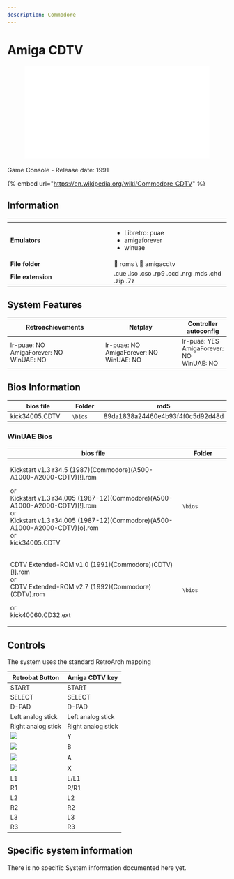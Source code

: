 ```yaml
---
description: Commodore
---
```


# Amiga CDTV

<div align="left">

<figure><picture><source srcset="https://raw.githubusercontent.com/fabricecaruso/es-theme-carbon/91d85c7849cc550b0cac4e75cb8e0923d3b61b5e/art/logos/amigacdtv-w.svg" media="(prefers-color-scheme: dark)"><img src="https://raw.githubusercontent.com/fabricecaruso/es-theme-carbon/52ff37c9e265587d006945a2ba695b5a962b3a3d/art/logos/amigacdtv.svg" alt=""></picture><figcaption></figcaption></figure>

</div>

Game Console - Release date: 1991

{% embed url="https://en.wikipedia.org/wiki/Commodore_CDTV" %}

## Information

<table data-header-hidden><thead><tr><th width="224"></th><th></th></tr></thead><tbody><tr><td><strong>Emulators</strong></td><td><ul><li>Libretro: puae</li><li>amigaforever</li><li>winuae</li></ul></td></tr><tr><td><strong>File folder</strong></td><td><span data-gb-custom-inline data-tag="emoji" data-code="1f4c2">📂</span> roms \ <span data-gb-custom-inline data-tag="emoji" data-code="1f4c2">📂</span> amigacdtv</td></tr><tr><td><strong>File extension</strong></td><td>.cue .iso .cso .rp9 .ccd .nrg .mds .chd .zip .7z</td></tr></tbody></table>

## System Features

<table><thead><tr><th width="245">Retroachievements</th><th width="200">Netplay</th><th>Controller autoconfig</th></tr></thead><tbody><tr><td>lr-puae: NO<br>AmigaForever: NO<br>WinUAE: NO</td><td>lr-puae: NO<br>AmigaForever: NO<br>WinUAE: NO</td><td>lr-puae: YES<br>AmigaForever: NO<br>WinUAE: NO</td></tr></tbody></table>

## Bios Information

<table><thead><tr><th width="209.55555555555557">bios file</th><th width="155">Folder</th><th>md5</th></tr></thead><tbody><tr><td>kick34005.CDTV</td><td><code>\bios</code></td><td>89da1838a24460e4b93f4f0c5d92d48d</td></tr></tbody></table>

### WinUAE Bios

<table><thead><tr><th width="665.5555555555555">bios file</th><th width="155">Folder</th></tr></thead><tbody><tr><td><p>Kickstart v1.3 r34.5 (1987)(Commodore)(A500-A1000-A2000-CDTV)[!].rom</p><p>or<br>Kickstart v1.3 r34.005 (1987-12)(Commodore)(A500-A1000-A2000-CDTV)[!].rom<br>or<br>Kickstart v1.3 r34.005 (1987-12)(Commodore)(A500-A1000-A2000-CDTV)[o].rom<br>or<br>kick34005.CDTV</p></td><td><code>\bios</code></td></tr><tr><td><p>CDTV Extended-ROM v1.0 (1991)(Commodore)(CDTV)[!].rom<br>or<br>CDTV Extended-ROM v2.7 (1992)(Commodore)(CDTV).rom</p><p>or<br>kick40060.CD32.ext</p></td><td><code>\bios</code></td></tr></tbody></table>

## Controls

The system uses the standard RetroArch mapping

| Retrobat Button                                         | Amiga CDTV key     |
| ------------------------------------------------------- | ------------------ |
| START                                                   | START              |
| SELECT                                                  | SELECT             |
| D-PAD                                                   | D-PAD              |
| Left analog stick                                       | Left analog stick  |
| Right analog stick                                      | Right analog stick |
| ![](<../../../../../en/.gitbook/assets/image (45).png>) | Y                  |
| ![](<../../../../../en/.gitbook/assets/image (27).png>) | B                  |
| ![](<../../../../../en/.gitbook/assets/image (13).png>) | A                  |
| ![](<../../../../../en/.gitbook/assets/image (47).png>) | X                  |
| L1                                                      | L/L1               |
| R1                                                      | R/R1               |
| L2                                                      | L2                 |
| R2                                                      | R2                 |
| L3                                                      | L3                 |
| R3                                                      | R3                 |

## Specific system information

There is no specific System information documented here yet.
